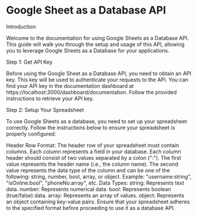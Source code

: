 #   Google Sheet as a Database API

Introduction:

Welcome to the documentation for using Google Sheets as a Database API. This guide will walk you through the setup and usage of this API, allowing you to leverage Google Sheets as a Database for your applications.

Step 1: Get API Key

Before using the Google Sheet as a Database API, you need to obtain an API key. This key will be used to authenticate your requests to the API. You can find your API key in the documentation dashboard at https://localhost:3000/dashboard/documentation. Follow the provided instructions to retrieve your API key.

Step 2: Setup Your Spreadsheet

To use Google Sheets as a database, you need to set up your spreadsheet correctly. Follow the instructions below to ensure your spreadsheet is properly configured:

Header Row Format:
The header row of your spreadsheet must contain columns. Each column represents a field in your database.
Each column header should consist of two values separated by a colon (":").
The first value represents the header name (i.e., the column name).
The second value represents the data type of the column and can be one of the following: string, number, bool, array, or object.
Example: "username:string", "isOnline:bool", "phoneNo:array", etc.
Data Types:
string: Represents text data.
number: Represents numerical data.
bool: Represents boolean (true/false) data.
array: Represents an array of values.
object: Represents an object containing key-value pairs.
Ensure that your spreadsheet adheres to the specified format before proceeding to use it as a database API.

